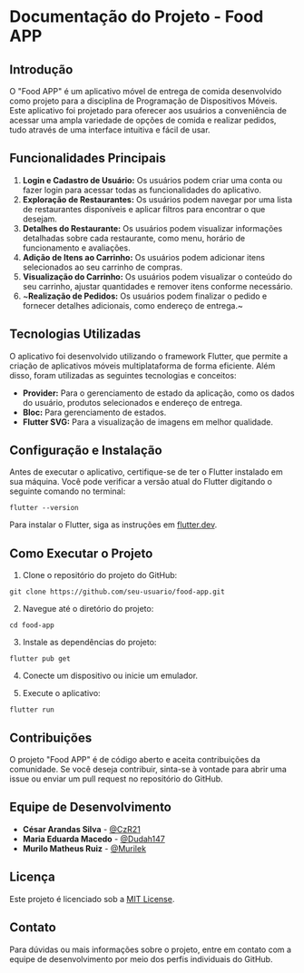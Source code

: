 # Documentação do Projeto - Food APP

## Introdução
O "Food APP" é um aplicativo móvel de entrega de comida desenvolvido como projeto para a disciplina de Programação de Dispositivos Móveis. Este aplicativo foi projetado para oferecer aos usuários a conveniência de acessar uma ampla variedade de opções de comida e realizar pedidos, tudo através de uma interface intuitiva e fácil de usar.

## Funcionalidades Principais
1. **Login e Cadastro de Usuário:** Os usuários podem criar uma conta ou fazer login para acessar todas as funcionalidades do aplicativo.
2. **Exploração de Restaurantes:** Os usuários podem navegar por uma lista de restaurantes disponíveis e aplicar filtros para encontrar o que desejam.
3. **Detalhes do Restaurante:** Os usuários podem visualizar informações detalhadas sobre cada restaurante, como menu, horário de funcionamento e avaliações.
4. **Adição de Itens ao Carrinho:** Os usuários podem adicionar itens selecionados ao seu carrinho de compras.
5. **Visualização do Carrinho:** Os usuários podem visualizar o conteúdo do seu carrinho, ajustar quantidades e remover itens conforme necessário.
6. ~**Realização de Pedidos:** Os usuários podem finalizar o pedido e fornecer detalhes adicionais, como endereço de entrega.~

## Tecnologias Utilizadas
O aplicativo foi desenvolvido utilizando o framework Flutter, que permite a criação de aplicativos móveis multiplataforma de forma eficiente. Além disso, foram utilizadas as seguintes tecnologias e conceitos:

- **Provider:** Para o gerenciamento de estado da aplicação, como os dados do usuário, produtos selecionados e endereço de entrega.
- **Bloc:** Para gerenciamento de estados.
- **Flutter SVG:** Para a visualização de imagens em melhor qualidade.

## Configuração e Instalação
Antes de executar o aplicativo, certifique-se de ter o Flutter instalado em sua máquina. Você pode verificar a versão atual do Flutter digitando o seguinte comando no terminal:

`flutter --version`

Para instalar o Flutter, siga as instruções em [flutter.dev](https://flutter.dev/docs/get-started/install).

## Como Executar o Projeto
1. Clone o repositório do projeto do GitHub:

`git clone https://github.com/seu-usuario/food-app.git`

2. Navegue até o diretório do projeto:

`cd food-app`

3. Instale as dependências do projeto:

`flutter pub get`

4. Conecte um dispositivo ou inicie um emulador.

5. Execute o aplicativo:

`flutter run`

## Contribuições
O projeto "Food APP" é de código aberto e aceita contribuições da comunidade. Se você deseja contribuir, sinta-se à vontade para abrir uma issue ou enviar um pull request no repositório do GitHub.

## Equipe de Desenvolvimento
- **César Arandas Silva** - [@CzR21](https://github.com/CzR21)
- **Maria Eduarda Macedo** - [@Dudah147](https://github.com/Dudah147)
- **Murilo Matheus Ruiz** - [@Murilek](https://github.com/Murilek)

## Licença
Este projeto é licenciado sob a [MIT License](https://opensource.org/licenses/MIT).

## Contato
Para dúvidas ou mais informações sobre o projeto, entre em contato com a equipe de desenvolvimento por meio dos perfis individuais do GitHub.
